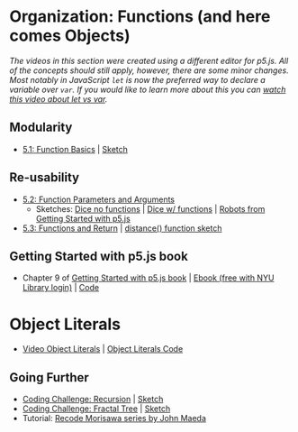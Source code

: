 # Organization: Functions (and here comes Objects)

_The videos in this section were created using a different editor for p5.js. All of the concepts should still apply, however, there are some minor changes. Most notably in JavaScript `let` is now the preferred way to declare a variable over `var`. If you would like to learn more about this you can [watch this video about let vs var](https://youtu.be/q8SHaDQdul0)._

## Modularity

- [5.1: Function Basics](https://www.youtube.com/watch?v=wRHAitGzBrg&list=PLRqwX-V7Uu6Zy51Q-x9tMWIv9cueOFTFA&index=16) | [Sketch](https://editor.p5js.org/icm/sketches/H1Oq4qta)

## Re-usability

- [5.2: Function Parameters and Arguments](https://www.youtube.com/watch?v=zkc417YapfE&list=PLRqwX-V7Uu6Zy51Q-x9tMWIv9cueOFTFA&index=17)
  - Sketches: [Dice no functions](https://editor.p5js.org/icm/sketches/ryx70m5tT) | [Dice w/ functions](https://editor.p5js.org/icm/sketches/S1R44qtT) | [Robots from Getting Started with p5.js](https://editor.p5js.org/icm/sketches/rylf4S5K6)
- [5.3: Functions and Return](https://www.youtube.com/watch?v=qRnUBiTJ66Y&list=PLRqwX-V7Uu6Zy51Q-x9tMWIv9cueOFTFA&index=18) | [distance() function sketch](https://editor.p5js.org/icm/sketches/HJgR7UcKa)

## Getting Started with p5.js book

- Chapter 9 of [Getting Started with p5.js book](http://amzn.to/2ckixCW) | [Ebook (free with NYU Library login)](https://ebookcentral.proquest.com/lib/nyulibrary-ebooks/detail.action?docID=4333728) | [Code](https://github.com/lmccart/gswp5.js-code)

# Object Literals

- [Video Object Literals](https://www.youtube.com/watch?v=-e5h4IGKZRY) | [Object Literals Code ](https://editor.p5js.org/codingtrain/sketches/6J5VPMbW)

## Going Further

- [Coding Challenge: Recursion](https://youtu.be/jPsZwrV9ld0) | [Sketch](https://editor.p5js.org/icm/sketches/Hyevi8ct6)
- [Coding Challenge: Fractal Tree](https://youtu.be/0jjeOYMjmDU) | [Sketch](https://editor.p5js.org/icm/sketches/rkZAJ6PtX)
- Tutorial: [Recode Morisawa series by John Maeda](https://github.com/itpresidents/icm-help-sessions-2020/blob/master/session-05/session-05-example.md)

